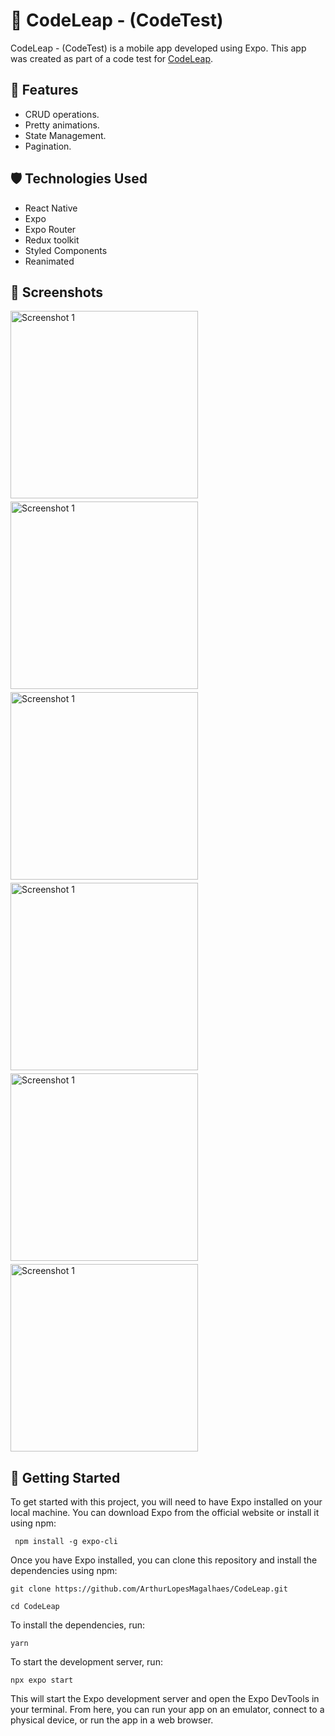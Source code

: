 # 🚀 CodeLeap - (CodeTest)

CodeLeap - (CodeTest) is a mobile app developed using Expo. This app was created as part of a code test for [CodeLeap](https://codeleap.co.uk).

## 🚀 Features

- CRUD operations.
- Pretty animations.
- State Management.
- Pagination.

## 🛡️ Technologies Used

- React Native
- Expo
- Expo Router
- Redux toolkit
- Styled Components
- Reanimated

## 📱 Screenshots

<div style="display:flex;gap:5px;flex-wrap:wrap">
  <img src="github/Screenshot_1.png" alt="Screenshot 1" width="300"/>
  <img src="github/Screenshot_2.png" alt="Screenshot 1" width="300"/>
  <img src="github/Screenshot_3.png" alt="Screenshot 1" width="300"/>
  <img src="github/Screenshot_4.png" alt="Screenshot 1" width="300"/>
  <img src="github/Screenshot_5.png" alt="Screenshot 1" width="300"/>
  <img src="github/Screenshot_6.png" alt="Screenshot 1" width="300"/>
</div>

## 🌟 Getting Started

To get started with this project, you will need to have Expo installed on your local machine. You can download Expo from the official website or install it using npm:

```
 npm install -g expo-cli
```

Once you have Expo installed, you can clone this repository and install the dependencies using npm:

```
git clone https://github.com/ArthurLopesMagalhaes/CodeLeap.git
```

```
cd CodeLeap
```

To install the dependencies, run:

```
yarn
```

To start the development server, run:

```
npx expo start
```

This will start the Expo development server and open the Expo DevTools in your terminal. From here, you can run your app on an emulator, connect to a physical device, or run the app in a web browser.
